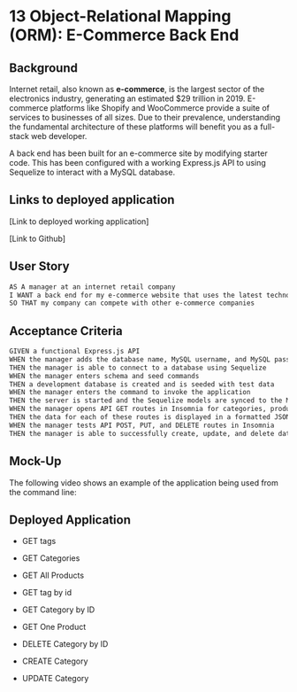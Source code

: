 # 13 Object-Relational Mapping (ORM): E-Commerce Back End

## Background

Internet retail, also known as **e-commerce**, is the largest sector of the electronics industry, generating an estimated $29 trillion in 2019. E-commerce platforms like Shopify and WooCommerce provide a suite of services to businesses of all sizes. Due to their prevalence, understanding the fundamental architecture of these platforms will benefit you as a full-stack web developer.

A back end has been built for an e-commerce site by modifying starter code. This has been configured with a working Express.js API to using Sequelize to interact with a MySQL database.

## Links to deployed application

[Link to deployed working application]

[Link to Github]

## User Story

```md
AS A manager at an internet retail company
I WANT a back end for my e-commerce website that uses the latest technologies
SO THAT my company can compete with other e-commerce companies
```

## Acceptance Criteria

```md
GIVEN a functional Express.js API
WHEN the manager adds the database name, MySQL username, and MySQL password to an environment variable file
THEN the manager is able to connect to a database using Sequelize
WHEN the manager enters schema and seed commands
THEN a development database is created and is seeded with test data
WHEN the manager enters the command to invoke the application
THEN the server is started and the Sequelize models are synced to the MySQL database
WHEN the manager opens API GET routes in Insomnia for categories, products, or tags
THEN the data for each of these routes is displayed in a formatted JSON
WHEN the manager tests API POST, PUT, and DELETE routes in Insomnia
THEN the manager is able to successfully create, update, and delete data in the database
```

## Mock-Up

The following video shows an example of the application being used from the command line:


## Deployed Application
  - GET tags

  - GET Categories

  - GET All Products

  - GET tag by id

  - GET Category by ID

  - GET One Product

  - DELETE Category by ID

  - CREATE Category

  - UPDATE Category